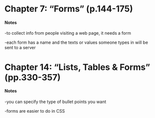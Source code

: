 # Chapter 7: “Forms” (p.144-175)

#### Notes
-to collect info from people visiting a web page, it needs a form

-each form has a name and the texts or values someone types in will be sent to a server

# Chapter 14: “Lists, Tables & Forms” (pp.330-357)

#### Notes
-you can specify the type of bullet points you want

-forms are easier to do in CSS
